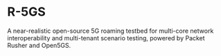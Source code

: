 # R-5GS
A near-realistic open-source 5G roaming testbed for multi-core network interoperability and multi-tenant scenario testing, powered by Packet Rusher and Open5GS.
